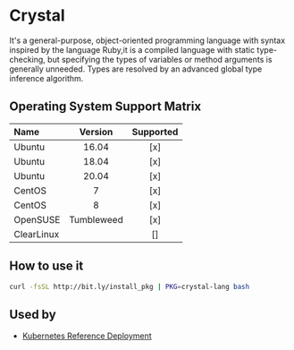 # Crystal

It's a general-purpose, object-oriented programming language with
syntax inspired by the language Ruby,it is a compiled language with
static type-checking, but specifying the types of variables or method
arguments is generally unneeded. Types are resolved by an advanced
global type inference algorithm.

## Operating System Support Matrix

| Name       | Version    | Supported |
|:-----------|:----------:|:---------:|
| Ubuntu     | 16.04      | [x]       |
| Ubuntu     | 18.04      | [x]       |
| Ubuntu     | 20.04      | [x]       |
| CentOS     | 7          | [x]       |
| CentOS     | 8          | [x]       |
| OpenSUSE   | Tumbleweed | [x]       |
| ClearLinux |            | []        |

## How to use it

```bash
curl -fsSL http://bit.ly/install_pkg | PKG=crystal-lang bash
```

## Used by

- [Kubernetes Reference Deployment](https://github.com/electrocucaracha/krd)
